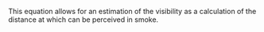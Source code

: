 This equation allows for an estimation of the visibility as
a calculation of the distance at which can be perceived in smoke.
